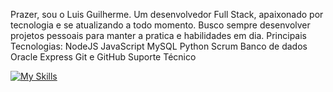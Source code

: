 Prazer, sou o Luis Guilherme.
Um desenvolvedor Full Stack, apaixonado por tecnologia e se atualizando a todo momento. Busco sempre desenvolver projetos pessoais para manter a pratica e habilidades em dia.
Principais Tecnologias:
NodeJS
JavaScript
MySQL
Python
Scrum
Banco de dados Oracle
Express
Git e GitHub
Suporte Técnico

[![My Skills](https://skillicons.dev/icons?i=js,html,css,git,github,mysql,ts,nodejs)](https://skillicons.dev)
